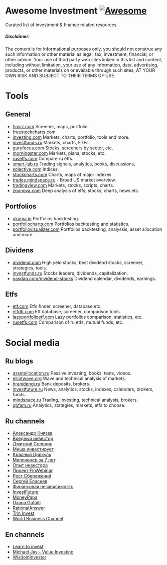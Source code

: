 # Awesome Investment [![Awesome](https://cdn.rawgit.com/sindresorhus/awesome/d7305f38d29fed78fa85652e3a63e154dd8e8829/media/badge.svg)](https://github.com/sindresorhus/awesome)

Curated list of investment &amp; finance related resources

##### Disclaimer: 
The content is for informational purposes only, you should not construe any such information or other material as legal, tax, investment, financial, or other advice.  Your use of third party web sites linked in this list and content, including without limitation, your use of any information, data, advertising, products, or other materials on or available through such sites, AT YOUR OWN RISK AND SUBJECT TO THEIR TERMS OF USE.

# Tools
## General
* [finviz.com](https://finviz.com) Screener, maps, portfolio.
* [freestockcharts.com](https://www.freestockcharts.com/)
* [investing.com](https://in.investing.com/) Markets, charts, portfolio, tools and more.
* [investfunds.ru](https://investfunds.ru/) Markets, charts, ETFs. 
* [gurufocus.com](https://www.gurufocus.com) Stocks, screeners by sector, etc.
* [morningstar.com](https://www.morningstar.com/) Markets, plans, stocks, etc.
* [rusetfs.com](https://rusetfs.com/) Compare ru etfs.
* [smart-lab.ru](https://smart-lab.ru/) Trading signals, analytics, books, discussions, 
* [solactive.com](https://www.solactive.com/indices/) Indices.
* [stockcharts.com](https://stockcharts.com/) Charts, maps of major indexes.
* [trades.mindspace.ru](https://trades.mindspace.ru/) - Broad US market overview.
* [tradingview.com](https://ru.tradingview.com/) Markets, stocks, scripts, charts.
* [zoonova.com](https://www.zoonova.com/) Deep analysis of etfs, stocks, charts, news etc.

## Portfolios
* [okama.io](https://okama.io/#/lazy-portfolios) Portfolios backtesting.
* [portfoliocharts.com](https://portfoliocharts.com/) Portfolios backtesting and statistics.
* [portfoliovisualizer.com](https://www.portfoliovisualizer.com/) Portfolios backtesting, analyssis, asset allocation and more.

## Dividens
* [dividend.com](https://www.dividend.com/) High yeld stocks, best dividend stocks, screener, strategies, tools.
* [investfunds.ru](https://investfunds.ru/stocks-leaders/) Stocks leaders, dividends, capitalization.
* [nasdaq.com/dividend-stocks](https://www.nasdaq.com/dividend-stocks/) Dividend calendar, dividends, earnings.

## Etfs
* [etf.com](https://www.etf.com/) Etfs finder, screener, database etc.
* [etfdb.com](https://etfdb.com/) Etf database, screener, comparison tools.
* [lazyportfolioetf.com](http://www.lazyportfolioetf.com/) Lazy portfolios comparison, statistics, etc.
* [rusetfs.com](https://rusetfs.com/) Comparison of ru etfs, mutual funds, etc.

# Social media
## Ru blogs
* [assetallocation.ru](https://assetallocation.ru/) Passive investing, books, tests, videos.
* [elliotwave.org](https://elliotwave.org/) Wave and technical analysis of markets.
* [hranidengi.ru](https://hranidengi.ru) Bank deposits, brokers.
* [investfuture.ru](https://investfuture.ru/) News, analytics, stocks, indexes, calendars, brokers, funds.
* [mindspace.ru](https://mindspace.ru/) Trading, investing, technical analysis, brokers.
* [qbfam.ru](http://www.qbfam.ru/analytics/reviews/aktsii-rosta-vs-ctoimostnye-aktsii/) Analytics, stategies, markets, etfs to choose.

## Ru channels
* [Александр Князев](https://www.youtube.com/channel/UC-cAmiU9BnwkmbhuNoB3UHQ)
* [Вредный инвестор](https://www.youtube.com/channel/UCbhXz_OPX3B0eTimt24PGVQ)
* [Дмитрий Солодин](https://www.youtube.com/channel/UCDiQvcLWE_afxVzGzdCxxYA)
* [Миша инвестирует](https://www.youtube.com/channel/UCTM-tGx3sNZBYbOyXjAd0sQ)
* [Красный Циркуль](https://www.youtube.com/channel/UCxbe14qPgfkawAHZSi_8RZg)
* [Миллионер за 7 лет](https://www.youtube.com/channel/UCCyoZZKxFzzuX-8DAEOIV5Q)
* [Опыт инвестора](https://www.youtube.com/channel/UC7RMUZkM3FPGFgQXqN8gB9A)
* [Проект FinWebinar](https://www.youtube.com/channel/UCpFFEzNskcqWf1E3D-WkdUg)
* [Рост Сбережений](https://www.youtube.com/channel/UCOFW-XKXttGopIFx2N-jSvg)
* [Сергей Елисеев](https://www.youtube.com/channel/UCSdSBG3MRqhiZv4S1wO39SQ)
* [Финансовая независимость](https://www.youtube.com/channel/UCnyA5zdwYr8B_mVxSOkKuOg)
* [InvestFuture](https://www.youtube.com/channel/UC-WK8QlQJpAROCrO7dRvqcw)
* [MoneyPapa](https://www.youtube.com/channel/UC8aAReoktSVKgTt7jUAM5QA)
* [Oxana Gafaiti](https://www.youtube.com/user/mindspaceru)
* [RationalAnswer](https://www.youtube.com/channel/UCI_10IRftFes3lxlTVEjTzg)
* [Trin Invest](https://www.youtube.com/channel/UC7Uxxthe_yNgcGa7Ted8kMQ)
* [World Business Channel](https://www.youtube.com/channel/UCcqgJ3jF6UG8ea26kF2-5sg)

## En channels
* [Learn to invest](https://www.youtube.com/channel/UCSglJMvX-zSgv3PEJIE_inw)
* [Michael Jay - Value Investing](https://www.youtube.com/channel/UC7dBqDNlwMfHupqgJvPFZPg)
* [WisdomInvestor](https://www.youtube.com/user/wisdominvestor)


